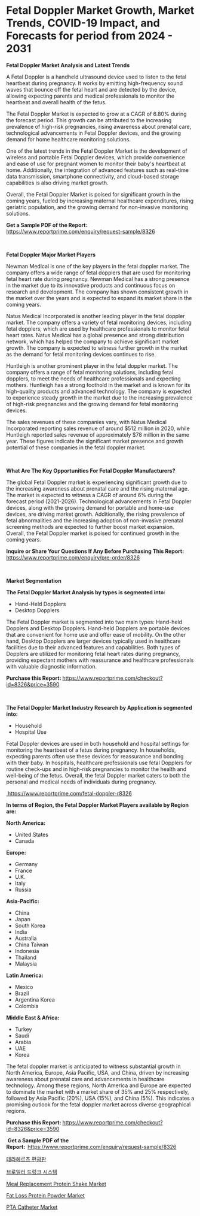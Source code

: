 <p><h1>Fetal Doppler Market Growth, Market Trends, COVID-19 Impact, and Forecasts for period from 2024 - 2031</h1></p><p><strong>Fetal Doppler Market Analysis and Latest Trends</strong></p>
<p><p>A Fetal Doppler is a handheld ultrasound device used to listen to the fetal heartbeat during pregnancy. It works by emitting high-frequency sound waves that bounce off the fetal heart and are detected by the device, allowing expecting parents and medical professionals to monitor the heartbeat and overall health of the fetus.</p><p>The Fetal Doppler Market is expected to grow at a CAGR of 6.80% during the forecast period. This growth can be attributed to the increasing prevalence of high-risk pregnancies, rising awareness about prenatal care, technological advancements in Fetal Doppler devices, and the growing demand for home healthcare monitoring solutions.</p><p>One of the latest trends in the Fetal Doppler Market is the development of wireless and portable Fetal Doppler devices, which provide convenience and ease of use for pregnant women to monitor their baby's heartbeat at home. Additionally, the integration of advanced features such as real-time data transmission, smartphone connectivity, and cloud-based storage capabilities is also driving market growth.</p><p>Overall, the Fetal Doppler Market is poised for significant growth in the coming years, fueled by increasing maternal healthcare expenditures, rising geriatric population, and the growing demand for non-invasive monitoring solutions.</p></p>
<p><strong>Get a Sample PDF of the Report:&nbsp;</strong> <a href="https://www.reportprime.com/enquiry/request-sample/8326">https://www.reportprime.com/enquiry/request-sample/8326</a></p>
<p>&nbsp;</p>
<p><strong>Fetal Doppler Major Market Players</strong></p>
<p><p>Newman Medical is one of the key players in the fetal doppler market. The company offers a wide range of fetal dopplers that are used for monitoring fetal heart rate during pregnancy. Newman Medical has a strong presence in the market due to its innovative products and continuous focus on research and development. The company has shown consistent growth in the market over the years and is expected to expand its market share in the coming years.</p><p>Natus Medical Incorporated is another leading player in the fetal doppler market. The company offers a variety of fetal monitoring devices, including fetal dopplers, which are used by healthcare professionals to monitor fetal heart rates. Natus Medical has a global presence and strong distribution network, which has helped the company to achieve significant market growth. The company is expected to witness further growth in the market as the demand for fetal monitoring devices continues to rise.</p><p>Huntleigh is another prominent player in the fetal doppler market. The company offers a range of fetal monitoring solutions, including fetal dopplers, to meet the needs of healthcare professionals and expecting mothers. Huntleigh has a strong foothold in the market and is known for its high-quality products and advanced technology. The company is expected to experience steady growth in the market due to the increasing prevalence of high-risk pregnancies and the growing demand for fetal monitoring devices.</p><p>The sales revenues of these companies vary, with Natus Medical Incorporated reporting sales revenue of around $512 million in 2020, while Huntleigh reported sales revenue of approximately $78 million in the same year. These figures indicate the significant market presence and growth potential of these companies in the fetal doppler market.</p></p>
<p>&nbsp;</p>
<p><strong>What Are The Key Opportunities For Fetal Doppler Manufacturers?</strong></p>
<p><p>The global Fetal Doppler market is experiencing significant growth due to the increasing awareness about prenatal care and the rising maternal age. The market is expected to witness a CAGR of around 6% during the forecast period (2021-2026). Technological advancements in Fetal Doppler devices, along with the growing demand for portable and home-use devices, are driving market growth. Additionally, the rising prevalence of fetal abnormalities and the increasing adoption of non-invasive prenatal screening methods are expected to further boost market expansion. Overall, the Fetal Doppler market is poised for continued growth in the coming years.</p></p>
<p><strong>Inquire or Share Your Questions If Any Before Purchasing This Report:</strong> <a href="https://www.reportprime.com/enquiry/pre-order/8326">https://www.reportprime.com/enquiry/pre-order/8326</a></p>
<p>&nbsp;</p>
<p><strong>Market Segmentation</strong></p>
<p><strong>The Fetal Doppler Market Analysis by types is segmented into:</strong></p>
<p><ul><li>Hand-Held Dopplers</li><li>Desktop Dopplers</li></ul></p>
<p><p>The Fetal Doppler market is segmented into two main types: Hand-held Dopplers and Desktop Dopplers. Hand-held Dopplers are portable devices that are convenient for home use and offer ease of mobility. On the other hand, Desktop Dopplers are larger devices typically used in healthcare facilities due to their advanced features and capabilities. Both types of Dopplers are utilized for monitoring fetal heart rates during pregnancy, providing expectant mothers with reassurance and healthcare professionals with valuable diagnostic information.</p></p>
<p><strong>Purchase this Report:&nbsp;</strong><a href="https://www.reportprime.com/checkout?id=8326&price=3590">https://www.reportprime.com/checkout?id=8326&price=3590</a></p>
<p>&nbsp;</p>
<p><strong>The Fetal Doppler Market Industry Research by Application is segmented into:</strong></p>
<p><ul><li>Household</li><li>Hospital Use</li></ul></p>
<p><p>Fetal Doppler devices are used in both household and hospital settings for monitoring the heartbeat of a fetus during pregnancy. In households, expecting parents often use these devices for reassurance and bonding with their baby. In hospitals, healthcare professionals use fetal Dopplers for routine check-ups and in high-risk pregnancies to monitor the health and well-being of the fetus. Overall, the fetal Doppler market caters to both the personal and medical needs of individuals during pregnancy.</p></p>
<p><a href="https://www.reportprime.com/fetal-doppler-r8326">&nbsp;https://www.reportprime.com/fetal-doppler-r8326</a></p>
<p><strong>In terms of Region, the Fetal Doppler Market Players available by Region are:</strong></p>
<p>
    <p> <strong> North America: </strong>
        <ul>
            <li>United States</li>
            <li>Canada</li>
        </ul>
        </p> 
    <p> <strong> Europe: </strong>
        <ul>
            <li>Germany</li>
            <li>France</li>
            <li>U.K.</li>
            <li>Italy</li>
            <li>Russia</li>
        </ul>
        </p> 
    <p> <strong> Asia-Pacific: </strong>
        <ul>
            <li>China</li>
            <li>Japan</li>
            <li>South Korea</li>
            <li>India</li>
            <li>Australia</li>
            <li>China Taiwan</li>
            <li>Indonesia</li>
            <li>Thailand</li>
            <li>Malaysia</li>
        </ul>
        </p> 
    <p> <strong> Latin America: </strong>
        <ul>
            <li>Mexico</li>
            <li>Brazil</li>
            <li>Argentina Korea</li>
            <li>Colombia</li>
        </ul>
        </p> 
    <p> <strong> Middle East & Africa: </strong>
        <ul>
            <li>Turkey</li>
            <li>Saudi</li>
            <li>Arabia</li>
            <li>UAE</li>
            <li>Korea</li>
        </ul>
    </p>
    </p>
<p><p>The fetal doppler market is anticipated to witness substantial growth in North America, Europe, Asia Pacific, USA, and China, driven by increasing awareness about prenatal care and advancements in healthcare technology. Among these regions, North America and Europe are expected to dominate the market with a market share of 35% and 25% respectively, followed by Asia Pacific (20%), USA (15%), and China (5%). This indicates a promising outlook for the fetal doppler market across diverse geographical regions.</p></p>
<p><strong>Purchase this Report: </strong><a href="https://www.reportprime.com/checkout?id=8326&price=3590">https://www.reportprime.com/checkout?id=8326&price=3590</a></p>
<p>&nbsp;<strong>Get a Sample PDF of the Report:&nbsp;&nbsp;</strong><a href="https://www.reportprime.com/enquiry/request-sample/8326">https://www.reportprime.com/enquiry/request-sample/8326</a></p>
<p><strong></strong></p>
<p><p><a href="https://github.com/WilburKihn5676/Market-Research-Report-List-1/blob/main/206619273011.md">테라헤르츠 편광판</a></p><p><a href="https://github.com/vseigx30c9a1j/Market-Research-Report-List-2/blob/main/433755473010.md">브로일러 드링크 시스템</a></p><p><a href="https://issuu.com/reportprime-2/docs/meal-replacement-protein-shake-market-size-2030.pp">Meal Replacement Protein Shake Market</a></p><p><a href="https://issuu.com/reportprime-2/docs/fat-loss-protein-powder-market-size-2030.pptx">Fat Loss Protein Powder Market</a></p><p><a href="https://github.com/AndreanneHane2023/Market-Research-Report-List-1/blob/main/pta-catheter-market.md">PTA Catheter Market</a></p></p>